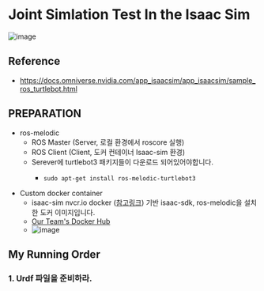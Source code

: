 # Joint Simlation Test In the Isaac Sim
![image](https://user-images.githubusercontent.com/69780812/129684858-3f419102-8771-471f-be49-131a6d89581c.png)
## Reference
- https://docs.omniverse.nvidia.com/app_isaacsim/app_isaacsim/sample_ros_turtlebot.html
## PREPARATION
- ros-melodic
  - ROS Master (Server, 로컬 환경에서 roscore 실행) 
  - ROS Client (Client, 도커 컨테이너 Isaac-sim 환경)
  - Serever에 turtlebot3 패키지들이 다운로드 되어있어야합니다.
    - ```shell
      sudo apt-get install ros-melodic-turtlebot3
      ```
- Custom docker container
  - isaac-sim nvcr.io docker ([참고링크](https://docs.nvidia.com/ngc/ngc-overview/index.html#generating-api-key)) 기반 isaac-sdk, ros-melodic을 설치한 도커 이미지입니다.
  - [Our Team's Docker Hub](https://hub.docker.com/orgs/lottoworld777/repositories)
  - ![image](https://user-images.githubusercontent.com/69780812/129685629-71147ca7-b776-4600-a402-25bc2de71ac0.png)
## My Running Order
### 1. Urdf 파일을 준비하라.
